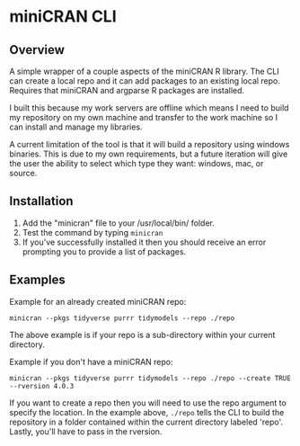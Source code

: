 # miniCRAN CLI

## Overview

A simple wrapper of a couple aspects of the miniCRAN R library. The CLI can create a local repo
and it can add packages to an existing local repo. Requires that miniCRAN and argparse R packages are installed.

I built this because my work servers are offline which means I need to build my repository on my own machine and
transfer to the work machine so I can install and manage my libraries.

A current limitation of the tool is that it will build a repository using windows binaries. This is due to
my own requirements, but a future iteration will give the user the ability to select which type they want:
windows, mac, or source.

## Installation

1. Add the "minicran" file to your /usr/local/bin/ folder.
2. Test the command by typing `minicran`
3. If you've successfully installed it then you should receive an error prompting you to provide a list of packages.

## Examples

Example for an already created miniCRAN repo:

`minicran --pkgs tidyverse purrr tidymodels --repo ./repo`

The above example is if your repo is a sub-directory within your current directory.

Example if you don't have a miniCRAN repo:

`minicran --pkgs tidyverse purrr tidymodels --repo ./repo --create TRUE --rversion 4.0.3`

If you want to create a repo then you will need to use the repo argument to specify the location.
In the example above, `./repo` tells the CLI to build the repository in a folder contained within
the current directory labeled 'repo'. Lastly, you'll have to pass in the rversion.
